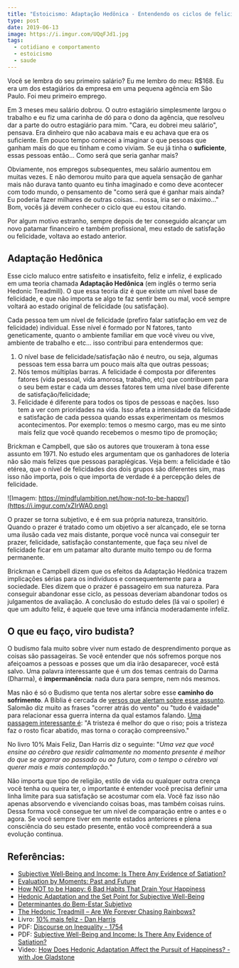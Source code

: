```yaml
---
title: "Estoicismo: Adaptação Hedônica - Entendendo os ciclos de felicidade"
type: post
date: 2019-06-13
image: https://i.imgur.com/UQqFJd1.jpg
tags:
  - cotidiano e comportamento
  - estoicismo
  - saude
---
```


Você se lembra do seu primeiro salário? Eu me lembro do meu: R$168. Eu era um dos estagiários da empresa em uma pequena agência em São Paulo. Foi meu primeiro emprego. 

Em 3 meses meu salário dobrou. O outro estagiário simplesmente largou o trabalho e eu fiz uma carinha de dó para o dono da agência, que resolveu dar a parte do outro estagiário para mim. "Cara, eu dobrei meu salário", pensava. Era dinheiro que não acabava mais e eu achava que era os suficiente. Em pouco tempo comecei a imaginar o que pessoas que ganham mais do que eu tinham e como viviam. Se eu já tinha o **suficiente**, essas pessoas então... Como será que seria ganhar mais?

Obviamente, nos empregos subsequentes, meu salário aumentou em muitas vezes. E não demorou muito para que aquela sensação de ganhar mais não durava tanto quanto eu tinha imaginado e como deve acontecer com todo mundo, o pensamento de "como será que é ganhar mais ainda? Eu poderia fazer milhares de outras coisas... nossa, iria ser o máximo..." Bom, vocês já devem conhecer o ciclo que eu estou citando.

Por algum motivo estranho, sempre depois de ter conseguido alcançar um novo patamar financeiro e também profissional, meu estado de satisfação ou felicidade, voltava ao estado anterior.

## Adaptação Hedônica

Esse ciclo maluco entre satisfeito e insatisfeito, feliz e infeliz, é explicado em uma teoria chamada **Adaptação Hedônica** (em inglês o termo seria Hedonic Treadmill). O que essa teoria diz é que existe um nível base de felicidade, e que não importa se algo te faz sentir bem ou mal, você sempre voltará ao estado original de felicidade (ou satisfação).

Cada pessoa tem um nível de felicidade (prefiro falar satisfação em vez de felicidade) individual. Esse nível é formado por N fatores, tanto geneticamente, quanto o ambiente familiar em que você viveu ou vive, ambiente de trabalho e etc... isso contribui para entendermos que:

1. O nível base de felicidade/satisfação não é neutro, ou seja, algumas pessoas tem essa barra um pouco mais alta que outras pessoas;
2. Nós temos múltiplas barras. A felicidade é composta por diferentes fatores (vida pessoal, vida amorosa, trabalho, etc) que contribuem para o seu bem estar e cada um desses fatores tem uma nível base diferente de satisfação/felicidade;
3. Felicidade é diferente para todos os tipos de pessoas e nações. Isso tem a ver com prioridades na vida. Isso afeta a intensidade da felicidade e satisfação de cada pessoa quando essas experimentam os mesmos acontecimentos. Por exemplo: temos o mesmo cargo, mas eu me sinto mais feliz que você quando recebemos o mesmo tipo de promoção;

Brickman e Campbell, que são os autores que trouxeram à tona esse assunto em 1971. No estudo eles argumentam que os ganhadores de loteria não são mais felizes que pessoas paraplégicas. Veja bem: a felicidade é tão etérea, que o nível de felicidades dos dois grupos são diferentes sim, mas isso não importa, pois o que importa de verdade é a percepção deles de felicidade.

![Imagem: https://mindfulambition.net/how-not-to-be-happy/](https://i.imgur.com/xZIrWA0.png)

O prazer se torna subjetivo, e é em sua própria natureza, transitório. Quando o prazer é tratado como um objetivo a ser alcançado, ele se torna uma ilusão cada vez mais distante, porque você nunca vai conseguir ter prazer, felicidade, satisfação constantemente, que faça seu nível de felicidade ficar em um patamar alto durante muito tempo ou de forma permanente.

Brickman e Campbell dizem que os efeitos da Adaptação Hedônica trazem implicações sérias para os indivíduos e consequentemente para a sociedade. Eles dizem que o prazer é passageiro em sua natureza. Para conseguir abandonar esse ciclo, as pessoas deveriam abandonar todos os julgamentos de avaliação. A conclusão do estudo deles (lá vai o spoiler) é que um adulto feliz, é aquele que teve uma infância moderadamente infeliz.

## O que eu faço, viro budista?

O budismo fala muito sobre viver num estado de desprendimento porque as coisas são passageiras. Se você entender que nós sofremos porque nos afeiçoamos a pessoas e posses que um dia irão desaparecer, você está salvo. Uma palavra interessante que é um dos temas centrais do Darma (Dharma), é **impermanência**: nada dura para sempre, nem nós mesmos.

Mas não é só o Budismo que tenta nos alertar sobre esse **caminho do sofrimento**. A Bíblia é cercada de [versos que alertam sobre esse assunto](https://my.bible.com/pt/bible/211/ECC.9.NTLH). Salomão diz muito as frases "correr atrás do vento" ou "tudo é vaidade" para relacionar essa guerra interna da qual estamos falando. [Uma passagem interessante é](https://my.bible.com/bible/211/ECC.7.3): "A tristeza é melhor do que o riso; pois a tristeza faz o rosto ficar abatido, mas torna o coração compreensivo."

No livro 10% Mais Feliz, Dan Harris diz o seguinte: "*Uma vez que você ensine ao cérebro que residir calmamente no momento presente é melhor do que se agarrar ao passado ou ao futuro, com o tempo o cérebro vai querer mais e mais contemplação.*"

Não importa que tipo de religião, estilo de vida ou qualquer outra crença você tenha ou queira ter, o importante é entender você precisa definir uma linha limite para sua satisfação se acostumar com ela. Você faz isso não apenas absorvendo e vivenciando coisas boas, mas também coisas ruins. Dessa forma você consegue ter um nível de comparação entre o antes e o agora. Se você sempre tiver em mente estados anteriores e plena consciência do seu estado presente, então você compreenderá a sua evolução continua.


## Referências:
- [Subjective Well‐Being and Income: Is There Any Evidence of Satiation?](https://www.brookings.edu/research/subjective-well‐being-and-income-is-there-any-evidence-of-satiation/)
- [Evaluation by Moments: Past and Future](https://pdfs.semanticscholar.org/c708/aea54904d3bbef4d87c98c4d29cfa2f00908.pdf)
- [How NOT to be Happy: 6 Bad Habits That Drain Your Happiness](https://mindfulambition.net/how-not-to-be-happy/)
- [Hedonic Adaptation and the Set Point for Subjective Well-Being](https://www.nobascholar.com/chapters/21)
- [Determinantes do Bem-Estar Subjetivo](http://revistaseletronicas.pucrs.br/ojs/index.php/revistapsico/article/viewFile/8263/8228)
- [The Hedonic Treadmill – Are We Forever Chasing Rainbows?](https://positivepsychologyprogram.com/hedonic-treadmill/)
- Livro: [10% mais feliz - Dan Harris](https://amzn.to/2XGE5kf)
- PDF: [Discourse on Inequality - 1754](https://www.aub.edu.lb/fas/cvsp/Documents/DiscourseonInequality.pdf879500092.pdf)
- PDF: [Subjective Well-Being and Income: Is There Any Evidence of Satiation?](https://users.nber.org/~jwolfers/papers/Satiation(AER).pdf)
- Video: [How Does Hedonic Adaptation Affect the Pursuit of Happiness? - with Joe Gladstone](https://www.youtube.com/watch?v=BYz12v_sqQc)